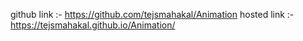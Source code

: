 github link :- https://github.com/tejsmahakal/Animation
hosted link :- https://tejsmahakal.github.io/Animation/
